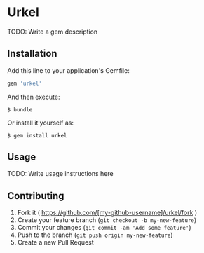 # Urkel

TODO: Write a gem description

## Installation

Add this line to your application's Gemfile:

```ruby
gem 'urkel'
```

And then execute:

    $ bundle

Or install it yourself as:

    $ gem install urkel

## Usage

TODO: Write usage instructions here

## Contributing

1. Fork it ( https://github.com/[my-github-username]/urkel/fork )
2. Create your feature branch (`git checkout -b my-new-feature`)
3. Commit your changes (`git commit -am 'Add some feature'`)
4. Push to the branch (`git push origin my-new-feature`)
5. Create a new Pull Request
